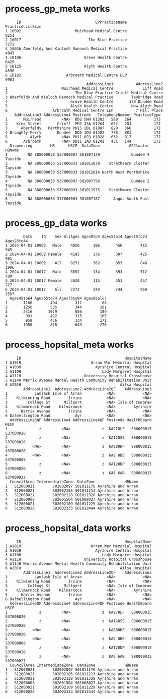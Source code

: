 # process_gp_meta works

         ID                                 GPPracticeName PracticeListSize
    1 10002                        Muirhead Medical Centre             8251
    2 10017                              The Blue Practice             7272
    3 10036 Aberfeldy And Kinloch Rannoch Medical Practice             4843
    4 10106                            Grove Health Centre             6429
    5 10125                            Alyth Health Centre             4590
    6 10182                    Arbroath Medical Centre LLP             9901
                                        AddressLine1          AddressLine2
    1                        Muirhead Medical Centre             Liff Road
    2                              The Blue Practice Crieff Medical Centre
    3 Aberfeldy And Kinloch Rannoch Medical Practice        Taybridge Road
    4                            Grove Health Centre       129 Dundee Road
    5                            Alyth Health Centre        New Alyth Road
    6                    Arbroath Medical Centre LLP          7 Hill Place
        AddressLine3 AddressLine4 Postcode   TelephoneNumber PracticeType
    1       Muirhead         <NA>  DD2 5NH 01382   580   264          17J
    2    King Street       Crieff  PH7 3SA 01764   652   283          17J
    3      Aberfeldy   Perthshire PH15 2BL 01887   820   366          17J
    4 Broughty Ferry       Dundee  DD5 1DU 01382   778   881          17J
    5          Alyth         <NA> PH11 8EQ 01828   632   317          17J
    6       Arbroath         <NA> DD11 1AD 01241   431   144          17J
      Dispensing        HB      HSCP  DataZone             GPCluster  HBName
    1         NA S08000030 S37000007 S01007129              Dundee 4 Tayside
    2         NA S08000030 S37000033 S01011870    Strathearn Cluster Tayside
    3         NA S08000030 S37000033 S01012014 North West Perthshire Tayside
    4         NA S08000030 S37000007 S01007758              Dundee 2 Tayside
    5         NA S08000030 S37000033 S01011975    Strathmore Cluster Tayside
    6         NA S08000030 S37000003 S01007187      Angus South East Tayside

# process_gp_data works

            Date    ID    Sex AllAges Ages0to4 Ages5to14 Ages15to24 Ages25to44
    1 2024-04-01 10002   Male    4056      186       456        415        945
    2 2024-04-01 10002 Female    4195      176       397        425        961
    3 2024-04-01 10002    All    8251      362       853        840       1906
    4 2024-04-01 10017   Male    3652      134       393        512        780
    5 2024-04-01 10017 Female    3620      115       351        457        777
    6 2024-04-01 10017    All    7272      249       744        969       1557
      Ages45to64 Ages65to74 Ages75to84 Ages85plus
    1       1160        494        312         88
    2       1256        535        344        101
    3       2416       1029        656        189
    4        991        422        315        105
    5        959        456        334        171
    6       1950        878        649        276

# process_hopsital_meta works

         ID                                              HospitalName
    1 A101H                               Arran War Memorial Hospital
    2 A103H                                 Ayrshire Central Hospital
    3 A110H                                    Lady Margaret Hospital
    4 A111H                            University Hospital Crosshouse
    5 A114H Warrix Avenue Mental Health Community Rehabilitation Unit
    6 A201H                                            Ailsa Hospital
            AddressLine1  AddressLine2 AddressLine2QF    AddressLine3
    1            Lamlash Isle of Arran           <NA>            <NA>
    2    Kilwinning Road        Irvine           <NA>            <NA>
    3         College St      Millport           <NA> Isle of Cumbrae
    4    Kilmarnock Road    Kilmarnock           <NA>        Ayrshire
    5      Warrix Avenue        Irvine           <NA>            <NA>
    6 Dalmellington Road           Ayr           <NA>            <NA>
      AddressLine3QF AddressLine4 AddressLine4QF Postcode HealthBoard      HSCP
    1              z         <NA>              z  KA278LF   S08000015 S37000020
    2              z         <NA>              z  KA128SS   S08000015 S37000020
    3           <NA>         <NA>              z  KA280HF   S08000015 S37000020
    4           <NA>         <NA>              z  KA2 0BE   S08000015 S37000008
    5              z         <NA>              z  KA120DP   S08000015 S37000020
    6              z         <NA>              z  KA6 6AB   S08000015 S37000027
      CouncilArea IntermediateZone  DataZone             HBName
    1   S12000021        S02002097 S01011176 Ayrshire and Arran
    2   S12000021        S02002105 S01011213 Ayrshire and Arran
    3   S12000021        S02002128 S01011328 Ayrshire and Arran
    4   S12000008        S02001504 S01008027 Ayrshire and Arran
    5   S12000021        S02002109 S01011229 Ayrshire and Arran
    6   S12000028        S02002333 S01012444 Ayrshire and Arran

# process_hopsital_data works

         ID                                              HospitalName
    1 A101H                               Arran War Memorial Hospital
    2 A103H                                 Ayrshire Central Hospital
    3 A110H                                    Lady Margaret Hospital
    4 A111H                            University Hospital Crosshouse
    5 A114H Warrix Avenue Mental Health Community Rehabilitation Unit
    6 A201H                                            Ailsa Hospital
            AddressLine1  AddressLine2 AddressLine2QF    AddressLine3
    1            Lamlash Isle of Arran           <NA>            <NA>
    2    Kilwinning Road        Irvine           <NA>            <NA>
    3         College St      Millport           <NA> Isle of Cumbrae
    4    Kilmarnock Road    Kilmarnock           <NA>        Ayrshire
    5      Warrix Avenue        Irvine           <NA>            <NA>
    6 Dalmellington Road           Ayr           <NA>            <NA>
      AddressLine3QF AddressLine4 AddressLine4QF Postcode HealthBoard      HSCP
    1              z         <NA>              z  KA278LF   S08000015 S37000020
    2              z         <NA>              z  KA128SS   S08000015 S37000020
    3           <NA>         <NA>              z  KA280HF   S08000015 S37000020
    4           <NA>         <NA>              z  KA2 0BE   S08000015 S37000008
    5              z         <NA>              z  KA120DP   S08000015 S37000020
    6              z         <NA>              z  KA6 6AB   S08000015 S37000027
      CouncilArea IntermediateZone  DataZone             HBName
    1   S12000021        S02002097 S01011176 Ayrshire and Arran
    2   S12000021        S02002105 S01011213 Ayrshire and Arran
    3   S12000021        S02002128 S01011328 Ayrshire and Arran
    4   S12000008        S02001504 S01008027 Ayrshire and Arran
    5   S12000021        S02002109 S01011229 Ayrshire and Arran
    6   S12000028        S02002333 S01012444 Ayrshire and Arran

